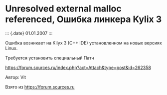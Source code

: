 Unresolved external malloc referenced, Ошибка линкера Kylix 3
=============================================================

::: {.date}
01.01.2007
:::

Ошибка возникает на Kilyx 3 (C++ IDE) установленном на новых версиях
Linux.

Требуется установить специальный Патч

<https://forum.sources.ru/index.php?act=Attach&type=post&id=262358>

Автор: Vit

Взято из <https://forum.sources.ru>
